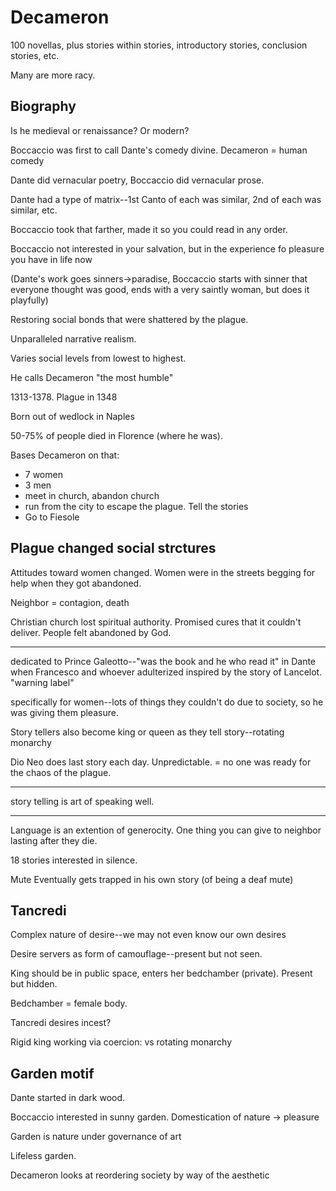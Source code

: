 # Decameron

100 novellas, plus stories within stories, introductory stories, conclusion stories, etc.

Many are more racy.

## Biography

Is he medieval or renaissance? Or modern?

Boccaccio was first to call Dante's comedy divine. Decameron = human comedy

Dante did vernacular poetry, Boccaccio did vernacular prose.

Dante had a type of matrix--1st Canto of each was similar, 2nd of each was similar, etc.

Boccaccio took that farther, made it so you could read in any order.

Boccaccio not interested in your salvation, but in the experience fo pleasure you have in life now

(Dante's work goes sinners->paradise, Boccaccio starts with sinner that everyone thought was good, ends with a very saintly woman, but does it playfully)

Restoring social bonds that were shattered by the plague.

Unparalleled narrative realism.

Varies social levels from lowest to highest.

He calls Decameron "the most humble"

1313-1378. Plague in 1348

Born out of wedlock in Naples

50-75% of people died in Florence (where he was).

Bases Decameron on that:
* 7 women
* 3 men
* meet in church, abandon church
* run from the city to escape the plague. Tell the stories
* Go to Fiesole

## Plague changed social strctures

Attitudes toward women changed. Women were in the streets begging for help when they got abandoned.

Neighbor = contagion, death

Christian church lost spiritual authority. Promised cures that it couldn't deliver. People felt abandoned by God.

---

dedicated to Prince Galeotto--"was the book and he who read it" in Dante when Francesco and whoever adulterized inspired by the story of Lancelot. "warning label"

specifically for women--lots of things they couldn't do due to society, so he was giving them pleasure.

Story tellers also become king or queen as they tell story--rotating monarchy

Dio Neo does last story each day. Unpredictable. = no one was ready for the chaos of the plague.

---

story telling is art of speaking well. 

---

Language is an extention of generocity. One thing you can give to neighbor lasting after they die.

18 stories interested in silence.

Mute Eventually gets trapped in his own story (of being a deaf mute)

## Tancredi

Complex nature of desire--we may not even know our own desires

Desire servers as form of camouflage--present but not seen.

King should be in public space, enters her bedchamber (private). Present but hidden.

Bedchamber = female body.

Tancredi desires incest?

Rigid king working via coercion: vs rotating monarchy

## Garden motif

Dante started in dark wood.

Boccaccio interested in sunny garden. Domestication of nature -> pleasure

Garden is nature under governance of art

Lifeless garden.

Decameron looks at reordering society by way of the aesthetic
